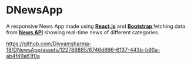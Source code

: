 # DNewsApp
A responsive News App made using <strong><u>React.js</u></strong> and <strong><u>Bootstrap </u></strong> fetching data from <strong><u>News API</u></strong> showing real-time news of different categories.


https://github.com/Divyamsharma-18/DNewsApp/assets/122789885/6746d896-6137-443b-b90a-ab4f49a61f0a

